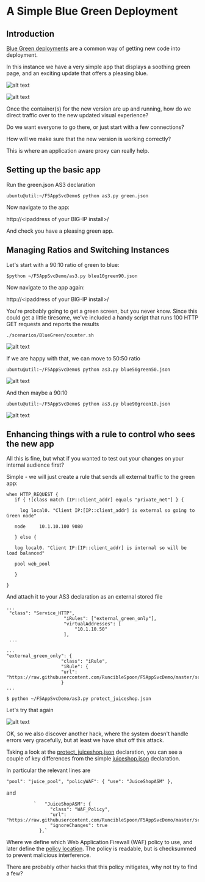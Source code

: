 # A Simple Blue Green Deployment


## Introduction 

[Blue Green deployments](https://martinfowler.com/bliki/BlueGreenDeployment.html) are a common way of getting new code into deployment. 

In this instance we have a very simple app that displays a soothing green page, and an exciting update that offers a pleasing blue.

![alt text](https://github.com/RuncibleSpoon/F5AppSvcDemo/raw/master/images/blue.PNG "Blue App")

![alt text](https://github.com/RuncibleSpoon/F5AppSvcDemo/raw/master/images/green.PNG "Green App")

Once the container(s) for the new version are up and running, how do we direct traffic over to the new updated visual experience? 

Do we want everyone to go there, or just start with a few connections?

How will we make sure that the new version is working correctly?

This is where an application aware proxy can really help.

## Setting up the basic app

Run the green.json AS3 declaration 

`ubuntu@util:~/F5AppSvcDemo$ python as3.py green.json` 

Now navigate to the app:

http:\/\/\<ipaddress of your BIG-IP install\>\/

And check you have a pleasing green app. 	

## Managing Ratios and Switching Instances 


Let's start with a 90:10 ratio of green to blue:


`$python ~/F5AppSvcDemo/as3.py bleu10green90.json`


Now navigate to the app again:

http:\/\/\<ipaddress of your BIG-IP install\>\/

You're probably going to get a green screen, but you never know. Since this could get a little tiresome, we've included a handy script that runs 100 HTTP GET requests and reports the results

`./scenarios/BlueGreen/counter.sh `


![alt text](https://github.com/RuncibleSpoon/F5AppSvcDemo/raw/master/images/B10G90.PNG  "Counter script results")

If we are happy with that, we can move to 50:50 ratio

`ubuntu@util:~/F5AppSvcDemo$ python as3.py blue50green50.json`

![alt text](https://github.com/RuncibleSpoon/F5AppSvcDemo/raw/master/images/50B50G.PNG  "Counter script results")

And then maybe a 90:10

`ubuntu@util:~/F5AppSvcDemo$ python as3.py blue90green10.json`

![alt text](https://github.com/RuncibleSpoon/F5AppSvcDemo/raw/master/images/B90G10.PNG  "Counter script results")

## Enhancing things with a rule to control who sees the new app


All this is fine, but what if you wanted to test out your changes on your internal audience first? 

Simple - we will just create a rule that sends all external traffic to the green app:

```
when HTTP_REQUEST {
   if { ![class match [IP::client_addr] equals "private_net"] } {
   
     log local0. "Client IP:[IP::client_addr] is external so going to Green node"
   
   node 	10.1.10.100 9080
   
   } else {
   
   log local0. "Client IP:[IP::client_addr] is internal so will be load balanced"
   
   pool web_pool
   
   }
   
}

```

And attach it to your AS3 declaration as an external stored file 

```
...
 "class": "Service_HTTP",
                     "iRules": ["external_green_only"],
                     "virtualAddresses": [
                         "10.1.10.50"
                     ],
 ...
 ```

```
...
"external_green_only": {
                    "class": "iRule",
                    "iRule": {
                    "url": "https://raw.githubusercontent.com/RuncibleSpoon/F5AppSvcDemo/master/scenarios/BlueGreen/irule.tcl"
                    }  
...
```                    



`$ python ~/F5AppSvcDemo/as3.py protect_juiceshop.json`

Let's try that again

![alt text](https://github.com/RuncibleSpoon/F5AppSvcDemo/raw/master/images/juiceshop4.PNG "Juiceshop App")

OK, so we also discover another hack, where the system doesn't handle errors very gracefully, but at least we have shut off this attack. 

Taking a look at the [protect_juiceshop.json](https://github.com/RuncibleSpoon/F5AppSvcDemo/blob/master/declarations/protect_juiceshop.json) declaration, you can see a couple of key differences from the simple [juiceshop.json](https://github.com/RuncibleSpoon/F5AppSvcDemo/blob/master/declarations/juiceshop.json) declaration. 

In particular the relevant lines are 

`"pool": "juice_pool",
                     "policyWAF": {
                        "use": "JuiceShopASM"
                     },`

and                      


              `   "JuiceShopASM": {
                    "class": "WAF_Policy",
                    "url": "https://raw.githubusercontent.com/RuncibleSpoon/F5AppSvcDemo/master/scenarios/AppSec/JuiceShop.xml"
                    "ignoreChanges": true
                },`

Where we define which Web Application Firewall (WAF) policy to use, and later define the [policy location](https://github.com/RuncibleSpoon/F5AppSvcDemo/blob/master/scenarios/AppSec/JuiceShop.xml). The policy is readable, but is checksummed to prevent malicious interference. 

There are probably other hacks that this policy mitigates, why not try to find a few? 



